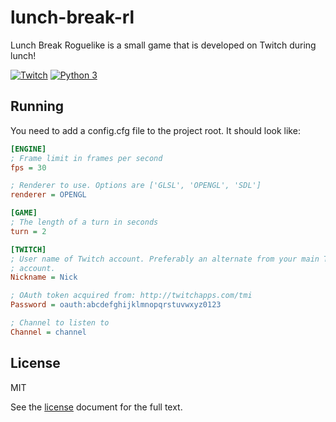 # lunch-break-rl

Lunch Break Roguelike is a small game that is developed on Twitch during lunch!

[![Twitch](https://img.shields.io/badge/twitch-joshuaskelly-red.svg?colorB=4b367c)](https://www.twitch.tv/joshuaskelly) [![Python 3](https://img.shields.io/badge/python-3-blue.svg)](https://www.python.org/)

## Running

You need to add a config.cfg file to the project root. It should look like:

```cfg
[ENGINE]
; Frame limit in frames per second
fps = 30

; Renderer to use. Options are ['GLSL', 'OPENGL', 'SDL']
renderer = OPENGL

[GAME]
; The length of a turn in seconds
turn = 2

[TWITCH]
; User name of Twitch account. Preferably an alternate from your main Twitch
; account.
Nickname = Nick

; OAuth token acquired from: http://twitchapps.com/tmi
Password = oauth:abcdefghijklmnopqrstuvwxyz0123

; Channel to listen to
Channel = channel

```

## License

MIT

See the [license](./LICENSE) document for the full text.
